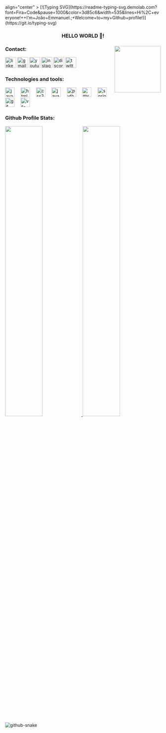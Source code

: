 <p> align="center" >
[![Typing SVG](https://readme-typing-svg.demolab.com?font=Fira+Code&pause=1000&color=3d85c6&width=535&lines=Hi%2C+everyone!++I'm+João+Emmanuel.;+Welcome+to+my+Github+profile!)](https://git.io/typing-svg)
</p>

<h3 align="center">HELLO WORLD 👋!</h3>

###

<img align="right" height="150" src="https://raw.githubusercontent.com/Tarikul-Islam-Anik/Animated-Fluent-Emojis/master/Emojis/Smilies/Face%20with%20Monocle.png"  />

###

### Contact:

<div align="left">
  <a href="https://www.linkedin.com/in/joão-emmanuel-gomes-94a63180/" target="_blank"><img src="https://img.shields.io/static/v1?message=LinkedIn&logo=linkedin&label=&color=0077B5&logoColor=white&labelColor=&style=for-the-badge" height="35" alt="linkedin logo"  /></a>
  <a href="mailto:joegomes34@gmail.com" target="_blank"><img src="https://img.shields.io/static/v1?message=Gmail&logo=gmail&label=&color=D14836&logoColor=white&labelColor=&style=for-the-badge" height="35" alt="gmail logo"  /></a>
  <a href="https://www.youtube.com/channel/UCCFd1EM5LMDHdF2UtmkovHg" target="_blank"><img src="https://img.shields.io/static/v1?message=Youtube&logo=youtube&label=&color=FF0000&logoColor=white&labelColor=&style=for-the-badge" height="35" alt="youtube logo"  /></a>
  <a href="https://www.instagram.com/joaoemmanuell/" target="_blank"><img src="https://img.shields.io/static/v1?message=Instagram&logo=instagram&label=&color=E4405F&logoColor=white&labelColor=&style=for-the-badge" height="35" alt="instagram logo"  /></a>
  <a href="https://discord.gg/Kwc256JMCn" target="_blank"><img src="https://img.shields.io/static/v1?message=Discord&logo=discord&label=&color=7289DA&logoColor=white&labelColor=&style=for-the-badge" height="35" alt="discord logo"  /></a>
  <a href="https://twitter.com/joao_emmanuel2" target="_blank"><img src="https://img.shields.io/static/v1?message=Twitter&logo=twitter&label=&color=1DA1F2&logoColor=white&labelColor=&style=for-the-badge" height="35" alt="twitter logo"  /></a>
</div>

### Technologies and tools:
<div align="left">
  <img src="https://cdn.jsdelivr.net/gh/devicons/devicon/icons/java/java-original.svg" height="30" alt="java logo"  />
  <img width="12" />
  <img src="https://cdn.jsdelivr.net/gh/devicons/devicon/icons/html5/html5-original.svg" height="30" alt="html5 logo"  />
  <img width="12" />
  <img src="https://cdn.jsdelivr.net/gh/devicons/devicon/icons/css3/css3-original.svg" height="30" alt="css3 logo"  />
  <img width="12" />
  <img src="https://cdn.jsdelivr.net/gh/devicons/devicon/icons/javascript/javascript-original.svg" height="30" alt="javascript logo"  />
  <img width="12" />
  <img src="https://cdn.jsdelivr.net/gh/devicons/devicon/icons/python/python-original.svg" height="30" alt="python logo"  />
  <img width="12" />
  <img src="https://cdn.jsdelivr.net/gh/devicons/devicon/icons/mysql/mysql-original.svg" height="30" alt="mysql logo"  />
  <img width="12" />
  <img src="https://cdn.jsdelivr.net/gh/devicons/devicon/icons/spring/spring-original.svg" height="30" alt="spring logo"  />
  <img width="12" />
  <img src="https://cdn.jsdelivr.net/gh/devicons/devicon/icons/git/git-original.svg" height="30" alt="git logo"  />
  <img width="12" />
  <img src="https://cdn.jsdelivr.net/gh/devicons/devicon/icons/vscode/vscode-original.svg" height="30" alt= "vs-code logo">
</div>

### Github Profile Stats:
<a href= "https://github.com/kbssa1">

<img width="49%" src="https://github-readme-stats-eight-theta.vercel.app/api?username=kbssa1&show_icons=true&theme=synthwave&include_all_commits=true&count_private=true"/>
<img width="49%" src="https://github-readme-stats-eight-theta.vercel.app/api/top-langs/?username=kbssa1&layout=compact&langs_count=8&theme=synthwave"/>

<a>
  
<p/>

<picture>
  <source media="(prefers-color-scheme: dark)" srcset="./images/github-user-dark.svg" />
    <source media="(prefers-color-scheme: light)" srcset="./images/github-user-light.svg" />
  <img alt="github-snake" src="./images/github-user-dark.svg" />
</picture>
